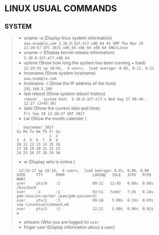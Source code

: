 # LINUX USUAL COMMANDS #  

## SYSTEM ## 
> * uname -a (Display linux system information)  
> `aaa.example.com 3.10.0-327.el7.x86_64 #1 SMP Thu Nov 19 22:10:57 UTC 2015 x86_64 x86_64 x86_64 GNU/Linux`
> * uname -r (Display kernel release information)  
> `3.10.0-327.el7.x86_64`
> * uptime (Show how long the system has been running + load)  
> `12:24:35 up 18:01,  4 users,  load average: 0.05, 0.11, 0.11`  
> * hostname (Show system hostname)  
> `aaa.example.com`  
> * hostname -i (Show the IP address of the host)  
> `192.168.5.200`
> * last reboot (Show system reboot history)  
> `reboot   system boot  3.10.0-327.el7.x Wed Sep 27 06:48 - 12:27 (2+05:38)`
> * date (Show the current date and time)  
> `Fri Sep 29 12:28:27 EDT 2017`
> * cal (Show the month calender )  
> ```
>    September 2017   
>Su Mo Tu We Th Fr Sa
>                1  2
> 3  4  5  6  7  8  9
>10 11 12 13 14 15 16
>17 18 19 20 21 22 23
>24 25 26 27 28 29 30
> ```  
> * w (Display who is online  )
> ```
>  12:33:17 up 18:10,  4 users,  load average: 0.01, 0.06, 0.09
>USER     TTY      FROM             LOGIN@   IDLE   JCPU   PCPU WHAT
>user     pts/0    :1               09:11   12:45   0.08s  0.08s /bin/bash
>user     :1       :1               03:51   ?xdm?   7:36   0.14s gdm-session-worker [pam/gdm-password]
>user     pts/1    :1               09:26    5.00s  0.24s  0.03s vim LinuxUsualCommand.md
>user     pts/2    :1               12:21    5.00s  0.06s  0.02s w
> ```
> * whoami (Who you are logged in)
> `user`
> * finger user (Display information about a user)
